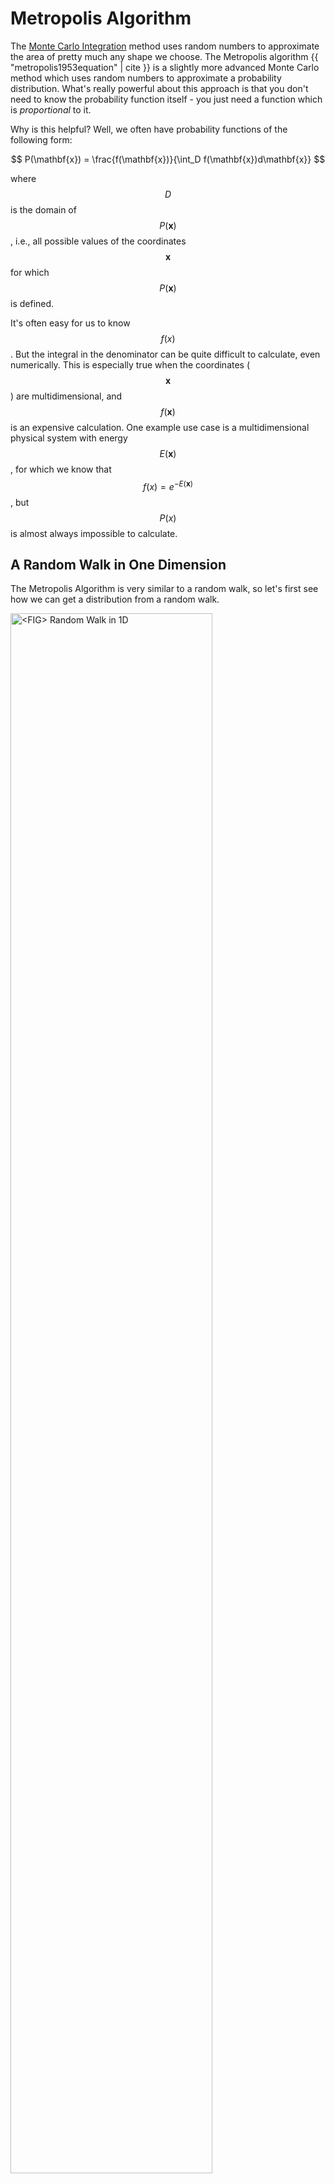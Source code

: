 # Metropolis Algorithm

The [Monte Carlo Integration](../monte_carlo_integration/monte_carlo_integration.html) method uses random numbers to approximate the area of pretty much any shape we choose. The Metropolis algorithm {{ "metropolis1953equation" | cite }} is a slightly more advanced Monte Carlo method which uses random numbers to approximate a probability distribution. What's really powerful about this approach is that you don't need to know the probability function itself - you just need a function which is _proportional_ to it. 

Why is this helpful? Well, we often have probability functions of the following form:

$$
P(\mathbf{x}) = \frac{f(\mathbf{x})}{\int_D f(\mathbf{x})d\mathbf{x}}
$$

where $$D$$ is the domain of $$P(\mathbf{x})$$, i.e., all possible values of the coordinates $$\mathbf{x}$$ for which $$P(\mathbf{x})$$ is defined. 

It's often easy for us to know $$f(x)$$. But the integral in the denominator can be quite difficult to calculate, even numerically.
This is especially true when the coordinates ($$\mathbf{x}$$) are multidimensional, and $$f(\mathbf{x})$$ is an expensive calculation. One example use case is a multidimensional physical system with energy $$E(\mathbf{x})$$, for which we know that $$f(x) = e^{-E(\mathbf{x})}$$, but $$P(x)$$ is almost always impossible to calculate. 

## A Random Walk in One Dimension

The Metropolis Algorithm is very similar to a random walk, so let's first see how we can get a distribution from a random walk.

<p>
	<img class="center" src="res/animated_random_walk.gif" alt="<FIG> Random Walk in 1D" style="width:80%"/>
</p>

The dot in the figure above is a "walker", whose initial position is $$x=0$$. The step size, $$g$$, is a random number in the interval $$(-1, 1)$$. To get the next position of the walker, we simply generate $$g$$ and add it to the current position. To get a distribution of $$x$$ from this walk, we can divide the domain into discrete locations or "bins" and count how often the walker visits each bin. Each time it visits a bin, the frequency for that bin goes up by one. Over many iterations, we get a frequency distribution of $$x$$. 

## A Random Walk With an Acceptance Criterion

The Metropolis algorithm works in a similar way to the Random Walk, but differs crucially in one way - after choosing a random step for the walker, a decision is made about whether to __accept__  or __reject__ the step based on the function $$f(x)$$. To understand how this works, let's call $$x_t$$ the position before the step, and $$x'$$ the position after it. We then define the probability of __accepting the step__ to be

$$
A = \min \left(\frac{f(x')}{f(x_t)}, 1\right)
$$

The $$\min$$ function above implies that $$A=1$$ if $$f(x') \gt f(x_t)$$, which means that the move will __always__ be accepted if it is toward a higher probability position. Otherwise, it will be accepted with a probability of $$f(x') / f(x_t)$$. If we create a histogram of this walk for some arbitrary target function $$P(x)$$, we can see from the figure below that the frequency starts to look very much like it after many iterations! 

<p>
	<img class="center" src="res/animated_metropolis.gif" alt="<FIG> Metropolis Walk in 1D" style="width:80%"/>
</p>

## The Algorithm for a One Dimensional Example

### The Initial Setup

Let our target distribution be
$$
P(x) = \frac{f(x)}{\int_{-10}^{10} f(x)}
$$

where $$f(x)$$ is the function we know and is given by
$$
f(x) = 10e^{-4(x+4)^2} + 3e^{-0.2(x+1)^2} + e^{-2(x-5)^2}
$$

The code for defining this function is given below.

{% method %}
{% sample lang="py" %}
[import:4-13, lang:"python"](code/python/metropolis.py)
{% endmethod %}

Since this is an easy function to integrate, and hence get our target distribution $$P(x)$$ directly,  we can use it to verify the Metropolis algorithm. The plot of $$P(x)$$ in the figure below shows three different peaks of varying width and height, with some overlap as well.

<p>
	<img class="center" src="res/plot_of_P.png" alt="<FIG> Plot of P(x)" style="width:80%"/>
</p>

Next, we define our walker's symmetric step generating function. As in the Random Walker example, we will use a random number in the interval $$(-1,1)$$

{% method %}
{% sample lang="py" %}
[import:15-17, lang:"python"](code/python/metropolis.py)
{% endmethod %}

Finally, we choose the domain of $$x$$, and an initial point for $$ x_0 $$ ($$x_t$$ at $$t = 0$$) chosen randomly from the domain of $$x$$.

{% method %}
{% sample lang="py" %}
[import:34-35, lang:"python"](code/python/metropolis.py)
{% endmethod %}

### How to Iterate 

1. Generate new proposed position $$x' = x_t + g$$
2. Calculate the acceptance probability, 
$$
A = \min\left(1, \frac{f(x')}{f(x_t)}\right)
$$
3. Accept or reject:
	* Generate a random number $$u$$ between $$0$$ and $$1$$.
    * If $$ u \leq A $$, then __accept__ move, and set new position, $$x_{t+1} = x' $$
    * Otherwise, __reject__ move, and set new position to current, $$x_{t+1} = x_t $$
4. Increment $$t \rightarrow t + 1$$ and repeat from step 1.

The code for steps 1 to 3 is:

{% method %}
{% sample lang="py" %}
[import:19-31, lang:"python"](code/python/metropolis.py)
{% endmethod %}

The following plot shows the result of running the algorithm for different numbers of iterations ($$N$$), with the same initial position. The histograms are normalized so that they integrate to 1. We can see the convergence toward $$P(x)$$ as we increase $$N$$.

<p>
	<img class="center" src="res/multiple_histograms.png" alt="<FIG> multiple histograms" style="width:80%"/>
</p>


## Example Code
The following code puts everything together, and runs Metropolis algorithm for $$N$$ steps. All the positions visited by the algorithm are then written to a file, which can be later read and fed into a histogram or other density calculating scheme. 

{% method %}
{% sample lang="py" %}
[import, lang:"python"](code/python/metropolis.py)
{% endmethod %}


## Things to consider 

### Any symmetric function can be used to generate the step

So far the function $$g$$ we used for  generating the next step is a random number in the interval $$(-1,1)$$. However, this can be any function symmetric about $$0$$ for the above algorithm to work. For example, it can be a number randomly from a list of numbers like $$[ -3, -1, -1, +1, +1, +3]$$. In higher dimensions, the function should be symmetric in all directions, such as multidimensional Gaussian function. However, the choice of $$g$$ can affect how quickly the target distribution is achieved. The optimal choice for $$g$$ is not a trivial problem, and depends on the nature of the target distribution, and what you're interested in.


### A runaway walker

In the example above, the probability decays very quickly as $$\left|x\right| \rightarrow \infty$$. But sometimes, the function can flatten out and decay more slowly, so that the acceptance probability is always close to 1. This means it will behave a lot like a random walker in those regions, and may drift away and get lost! So it is a good idea to apply some boundaries beyond which $$f(x)$$ will simply drop to zero.



<script>
MathJax.Hub.Queue(["Typeset",MathJax.Hub]);
</script>

### Bibliography

{% references %} {% endreferences %}

## License

##### Code Examples

The code examples are licensed under the MIT license (found in [LICENSE.md](https://github.com/algorithm-archivists/algorithm-archive/blob/master/LICENSE.md)).


##### Images/Graphics
- The animation "[Animated Random Walk](res/animated_random_walk.gif)" was created by [K. Shudipto Amin](https://github.com/shudipto-amin) and is licensed under the [Creative Commons Attribution-ShareAlike 4.0 International License](https://creativecommons.org/licenses/by-sa/4.0/legalcode).

- The animation "[Animated Metropolis](res/animated_metropolis.gif)" was created by [K. Shudipto Amin](https://github.com/shudipto-amin) and is licensed under the [Creative Commons Attribution-ShareAlike 4.0 International License](https://creativecommons.org/licenses/by-sa/4.0/legalcode).

- The image "[Plot of P(x)](res/plot_of_P.png)" was created by [K. Shudipto Amin](https://github.com/shudipto-amin) and is licensed under the [Creative Commons Attribution-ShareAlike 4.0 International License](https://creativecommons.org/licenses/by-sa/4.0/legalcode).

- The image "[Multiple Histograms](res/multiple_histograms.png)" was created by [K. Shudipto Amin](https://github.com/shudipto-amin) and is licensed under the [Creative Commons Attribution-ShareAlike 4.0 International License](https://creativecommons.org/licenses/by-sa/4.0/legalcode).

##### Text

The text of this chapter was written by [K. Shudipto Amin](https://github.com/shudipto-amin) and is licensed under the [Creative Commons Attribution-ShareAlike 4.0 International License](https://creativecommons.org/licenses/by-sa/4.0/legalcode).

[<p><img  class="center" src="../cc/CC-BY-SA_icon.svg" /></p>](https://creativecommons.org/licenses/by-sa/4.0/)

##### Pull Requests

After initial licensing ([#560](https://github.com/algorithm-archivists/algorithm-archive/pull/560)), the following pull requests have modified the text or graphics of this chapter:
- none
